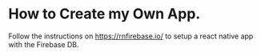 
# How to Create my Own App.

Follow the instructions on https://rnfirebase.io/ to setup a react native app with the Firebase DB.


